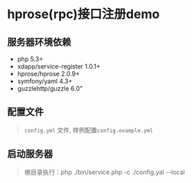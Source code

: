 # hprose(rpc)接口注册demo

## 服务器环境依赖
* php 5.3+
* xdapp/service-register 1.0.1+
* hprose/hprose  2.0.9+
* symfony/yaml  4.3+
* guzzlehttp/guzzle  6.0"

## 配置文件

>`config.yml` 文件, 样例配置`config.example.yml`

## 启动服务器
> 根目录执行：php ./bin/service.php -c ./config.yal --local